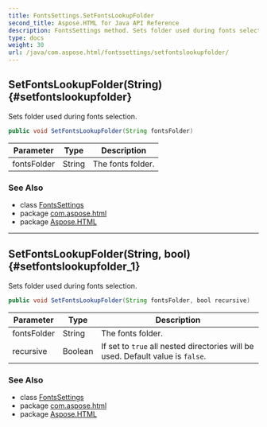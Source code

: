 ```yaml
---
title: FontsSettings.SetFontsLookupFolder
second_title: Aspose.HTML for Java API Reference
description: FontsSettings method. Sets folder used during fonts selection
type: docs
weight: 30
url: /java/com.aspose.html/fontssettings/setfontslookupfolder/
---
```

## SetFontsLookupFolder(String) {#setfontslookupfolder}

Sets folder used during fonts selection.

```java
public void SetFontsLookupFolder(String fontsFolder)
```

| Parameter | Type | Description |
| --- | --- | --- |
| fontsFolder | String | The fonts folder. |

### See Also

* class [FontsSettings](../)
* package [com.aspose.html](../../../com.aspose.html/)
* package [Aspose.HTML](../../../)

---

## SetFontsLookupFolder(String, bool) {#setfontslookupfolder_1}

Sets folder used during fonts selection.

```java
public void SetFontsLookupFolder(String fontsFolder, bool recursive)
```

| Parameter | Type | Description |
| --- | --- | --- |
| fontsFolder | String | The fonts folder. |
| recursive | Boolean | If set to `true` all nested directories will be used. Default value is `false`. |

### See Also

* class [FontsSettings](../)
* package [com.aspose.html](../../../com.aspose.html/)
* package [Aspose.HTML](../../../)
